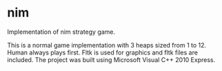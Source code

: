 nim
===

Implementation of nim strategy game.

This is a normal game implementation with 3 heaps
sized from 1 to 12.  Human always plays first.
Fltk is used for graphics and fltk files are
included.  The project was built using
Microsoft Visual C++ 2010 Express.
